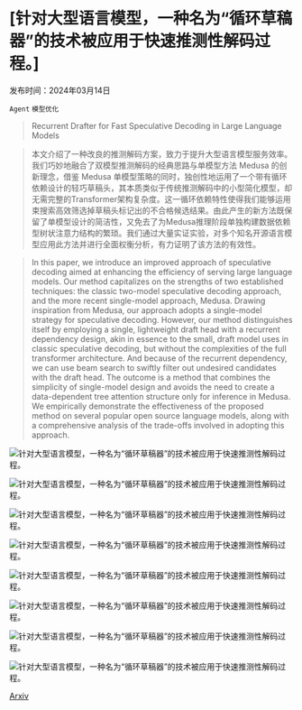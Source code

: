 # [针对大型语言模型，一种名为“循环草稿器”的技术被应用于快速推测性解码过程。]

发布时间：2024年03月14日

`Agent` `模型优化`

> Recurrent Drafter for Fast Speculative Decoding in Large Language Models

> 本文介绍了一种改良的推测解码方案，致力于提升大型语言模型服务效率。我们巧妙地融合了双模型推测解码的经典思路与单模型方法 Medusa 的创新理念，借鉴 Medusa 单模型策略的同时，独创性地运用了一个带有循环依赖设计的轻巧草稿头，其本质类似于传统推测解码中的小型简化模型，却无需完整的Transformer架构复杂度。这一循环依赖特性使得我们能够运用束搜索高效筛选掉草稿头标记出的不合格候选结果。由此产生的新方法既保留了单模型设计的简洁性，又免去了为Medusa推理阶段单独构建数据依赖型树状注意力结构的繁琐。我们通过大量实证实验，对多个知名开源语言模型应用此方法并进行全面权衡分析，有力证明了该方法的有效性。

> In this paper, we introduce an improved approach of speculative decoding aimed at enhancing the efficiency of serving large language models. Our method capitalizes on the strengths of two established techniques: the classic two-model speculative decoding approach, and the more recent single-model approach, Medusa. Drawing inspiration from Medusa, our approach adopts a single-model strategy for speculative decoding. However, our method distinguishes itself by employing a single, lightweight draft head with a recurrent dependency design, akin in essence to the small, draft model uses in classic speculative decoding, but without the complexities of the full transformer architecture. And because of the recurrent dependency, we can use beam search to swiftly filter out undesired candidates with the draft head. The outcome is a method that combines the simplicity of single-model design and avoids the need to create a data-dependent tree attention structure only for inference in Medusa. We empirically demonstrate the effectiveness of the proposed method on several popular open source language models, along with a comprehensive analysis of the trade-offs involved in adopting this approach.

![针对大型语言模型，一种名为“循环草稿器”的技术被应用于快速推测性解码过程。](../../../paper_images/2403.09919/x1.png)

![针对大型语言模型，一种名为“循环草稿器”的技术被应用于快速推测性解码过程。](../../../paper_images/2403.09919/x2.png)

![针对大型语言模型，一种名为“循环草稿器”的技术被应用于快速推测性解码过程。](../../../paper_images/2403.09919/x3.png)

![针对大型语言模型，一种名为“循环草稿器”的技术被应用于快速推测性解码过程。](../../../paper_images/2403.09919/x4.png)

![针对大型语言模型，一种名为“循环草稿器”的技术被应用于快速推测性解码过程。](../../../paper_images/2403.09919/x5.png)

![针对大型语言模型，一种名为“循环草稿器”的技术被应用于快速推测性解码过程。](../../../paper_images/2403.09919/x6.png)

![针对大型语言模型，一种名为“循环草稿器”的技术被应用于快速推测性解码过程。](../../../paper_images/2403.09919/x7.png)

![针对大型语言模型，一种名为“循环草稿器”的技术被应用于快速推测性解码过程。](../../../paper_images/2403.09919/x8.png)

[Arxiv](https://arxiv.org/abs/2403.09919)